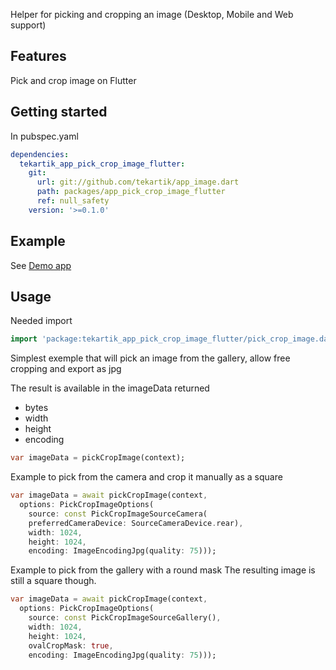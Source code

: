 Helper for picking and cropping an image (Desktop, Mobile and Web support)

## Features

Pick and crop image on Flutter

## Getting started

In pubspec.yaml

```yaml
dependencies:
  tekartik_app_pick_crop_image_flutter:
    git:
      url: git://github.com/tekartik/app_image.dart
      path: packages/app_pick_crop_image_flutter
      ref: null_safety
    version: '>=0.1.0'
```

## Example

See [Demo app](../../example/app_pick_crop_image_demo)
## Usage

Needed import

```dart
import 'package:tekartik_app_pick_crop_image_flutter/pick_crop_image.dart';
```

Simplest exemple that will pick an image from the gallery, allow free cropping and export as jpg

The result is available in the imageData returned
* bytes
* width
* height
* encoding

```dart
var imageData = pickCropImage(context);
```


Example to pick from the camera and crop it manually as a square

```dart
var imageData = await pickCropImage(context,
  options: PickCropImageOptions(
    source: const PickCropImageSourceCamera(
    preferredCameraDevice: SourceCameraDevice.rear),
    width: 1024,
    height: 1024,
    encoding: ImageEncodingJpg(quality: 75)));
```

Example to pick from the gallery with a round mask
The resulting image is still a square though.

```dart
var imageData = await pickCropImage(context,
  options: PickCropImageOptions(
    source: const PickCropImageSourceGallery(),
    width: 1024,
    height: 1024,
    ovalCropMask: true,
    encoding: ImageEncodingJpg(quality: 75)));
```
